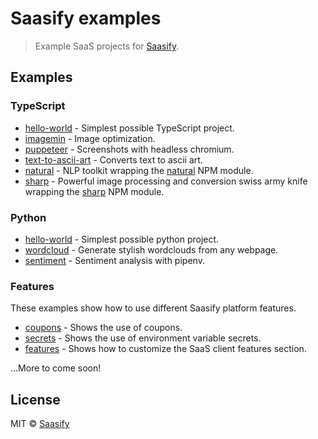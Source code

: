 # Saasify examples

> Example SaaS projects for [Saasify](https://saasify.sh).

## Examples

### TypeScript

- [hello-world](./typescript/hello-world) - Simplest possible TypeScript project.
- [imagemin](./typescript/imagemin) - Image optimization.
- [puppeteer](./typescript/puppeteer) - Screenshots with headless chromium.
- [text-to-ascii-art](./typescript/text-to-ascii-art) - Converts text to ascii art.
- [natural](./typescript/natural) - NLP toolkit wrapping the [natural](https://github.com/NaturalNode/natural) NPM module.
- [sharp](./typescript/sharp) - Powerful image processing and conversion swiss army knife wrapping the [sharp](https://github.com/lovell/sharp) NPM module.

### Python

- [hello-world](./python/hello-world) - Simplest possible python project.
- [wordcloud](./python/wordcloud) - Generate stylish wordclouds from any webpage.
- [sentiment](./python/sentiment) - Sentiment analysis with pipenv.

### Features

These examples show how to use different Saasify platform features.

- [coupons](./typescript/coupons) - Shows the use of coupons.
- [secrets](./typescript/secrets) - Shows the use of environment variable secrets.
- [features](./typescript/features) - Shows how to customize the SaaS client features section.

...More to come soon!

## License

MIT © [Saasify](https://saasify.sh)
